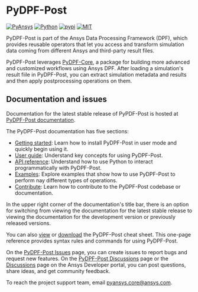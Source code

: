 # PyDPF-Post
[![PyAnsys](https://img.shields.io/badge/Py-Ansys-ffc107.svg?logo=data:image/png;base64,iVBORw0KGgoAAAANSUhEUgAAABAAAAAQCAIAAACQkWg2AAABDklEQVQ4jWNgoDfg5mD8vE7q/3bpVyskbW0sMRUwofHD7Dh5OBkZGBgW7/3W2tZpa2tLQEOyOzeEsfumlK2tbVpaGj4N6jIs1lpsDAwMJ278sveMY2BgCA0NFRISwqkhyQ1q/Nyd3zg4OBgYGNjZ2ePi4rB5loGBhZnhxTLJ/9ulv26Q4uVk1NXV/f///////69du4Zdg78lx//t0v+3S88rFISInD59GqIH2esIJ8G9O2/XVwhjzpw5EAam1xkkBJn/bJX+v1365hxxuCAfH9+3b9/+////48cPuNehNsS7cDEzMTAwMMzb+Q2u4dOnT2vWrMHu9ZtzxP9vl/69RVpCkBlZ3N7enoDXBwEAAA+YYitOilMVAAAAAElFTkSuQmCC)](https://docs.pyansys.com/)
[![Python](https://img.shields.io/pypi/pyversions/ansys-dpf-post?logo=pypi)](https://pypi.org/project/ansys-dpf-post/)
[![pypi](https://badge.fury.io/py/ansys-dpf-post.svg?logo=python&logoColor=white)](https://pypi.org/project/ansys-dpf-post)
[![MIT](https://img.shields.io/badge/License-MIT-yellow.svg)](https://opensource.org/licenses/MIT)

PyDPF-Post is part of the Ansys Data Processing Framework (DPF), which provides reusable operators
that let you access and transform simulation data coming from different Ansys and third-party
result files.

PyDPF-Post leverages [PyDPF-Core](https://github.com/ansys/pydpf-core), a package for building more advanced and customized workflows using Ansys DPF. After loading a simulation's result fiile in PyDPF-Post, you can extract simulation metadata and results and then apply postprocessing operations on them.

## Documentation and issues

Documentation for the latest stable release of PyPDF-Post is hosted at
[PyDPF-Post documentation](https://post.docs.pyansys.com/version/stable/).

The PyDPF-Post documentation has five sections:

- [Getting started](https://post.docs.pyansys.com/version/stable/getting_started/index.html): Learn how to
  install PyDPF-Post in user mode and quickly begin using it.
- [User guide](https://post.docs.pyansys.com/version/stable/user_guide/index.html): Understand key concepts
  for using PyDPF-Post.
- [API reference](https://post.docs.pyansys.com/version/stable/api/index.html): Understand how to use
  Python to interact programmatically with PyDPF-Post.
- [Examples](https://post.docs.pyansys.com/version/stable/examples/index.html): Explore examples
  that show how to use PyDPF-Post to perform nay different types of operations.
- [Contribute](https://post.docs.pyansys.com/version/stable/contributing.html): Learn how to
  contribute to the PyDPF-Post codebase or documentation.

In the upper right corner of the documentation's title bar, there is an option
for switching from viewing the documentation for the latest stable release
to viewing the documentation for the development version or previously
released versions.

You can also [view](https://cheatsheets.docs.pyansys.com/pydpf-post_cheat_sheet.png) or
[download](https://cheatsheets.docs.pyansys.com/pydpf-post_cheat_sheet.pdf) the
PyDPF-Post cheat sheet. This one-page reference provides syntax rules and commands
for using PyDPF-Post.

On the [PyDPF-Post Issues](https://github.com/ansys/pydpf-post/issues) page,
you can create issues to report bugs and request new features. On the
[PyDPF-Post Discussions](https://github.com/ansys/pydpf-post/discussions) page or
the [Discussions](https://discuss.ansys.com/) page on the Ansys Developer portal,
you can post questions, share ideas, and get community feedback. 

To reach the project support team, email [pyansys.core@ansys.com](mailto:pyansys.core@ansys.com).
